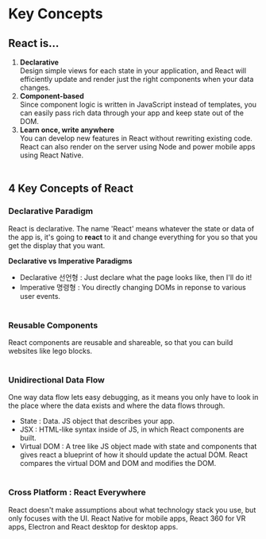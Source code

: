 # Key Concepts

## React is...
1. **Declarative**  
  Design simple views for each state in your application, and React will efficiently update and render just the right components when your data changes.
1. **Component-based**  
  Since component logic is written in JavaScript instead of templates, you can easily pass rich data through your app and keep state out of the DOM.
1. **Learn once, write anywhere**  
  You can develop new features in React without rewriting existing code. React can also render on the server using Node and power mobile apps using React Native.
<br/><br/>

## 4 Key Concepts of React
### Declarative Paradigm
React is declarative. The name 'React' means whatever the state or data of the app is, it's going to **react** to it and change everything for you so that you get the display that you want.

**Declarative vs Imperative Paradigms**
* Declarative 선언형 : Just declare what the page looks like, then I'll do it!
* Imperative 명령형 : You directly changing DOMs in reponse to various user events.
<br/><br/>

### Reusable Components
React components are reusable and shareable, so that you can build websites like lego blocks.
<br/><br/>

### Unidirectional Data Flow
One way data flow lets easy debugging, as it means you only have to look in the place where the data exists and where the data flows through.
* State : Data. JS object that describes your app.
* JSX : HTML-like syntax inside of JS, in which React components are built.
* Virtual DOM : A tree like JS object made with state and components that gives react a blueprint of how it should update the actual DOM. React compares the virtual DOM and DOM and modifies the DOM.
<br/><br/>

### Cross Platform : React Everywhere
React doesn't make assumptions about what technology stack you use, but only focuses with the UI. React Native for mobile apps, React 360 for VR apps, Electron and React desktop for desktop apps.
